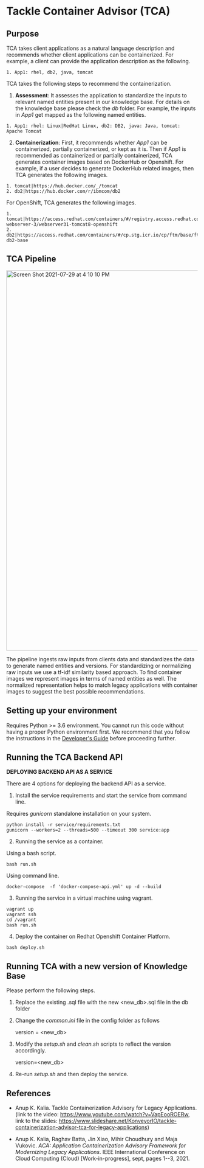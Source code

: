 # Tackle Container Advisor (TCA)

## Purpose

TCA takes client applications as a natural language description and recommends whether client applications can be containerized. For example, a client can provide the application description as the following.

```
1. App1: rhel, db2, java, tomcat
```


TCA takes the following steps to recommend the containerization.

1. **Assessment**: It assesses the application to standardize the inputs to relevant named entities present in our knowledge base. For details on the knowledge base please check the *db* folder. For example, the inputs in *App1* get mapped as the following named entities.

```
1. App1: rhel: Linux|RedHat Linux, db2: DB2, java: Java, tomcat: Apache Tomcat
```

2. **Containerization**: First, it recommends whether *App1* can be containerized, partially containerized, or kept as it is. Then if App1 is recommended as containerized or partially containerized, TCA generates container images based on DockerHub or Openshift. For example, if a user decides to generate DockerHub related images, then TCA generates the following images.

```
1. tomcat|https://hub.docker.com/_/tomcat
2. db2|https://hub.docker.com/r/ibmcom/db2
```

For OpenShift, TCA generates the following images.

	1. tomcat|https://access.redhat.com/containers/#/registry.access.redhat.com/jboss-webserver-3/webserver31-tomcat8-openshift
	2. db2|https://access.redhat.com/containers/#/cp.stg.icr.io/cp/ftm/base/ftm-db2-base

## TCA Pipeline

<img width="1000" alt="Screen Shot 2021-07-29 at 4 10 10 PM" src="https://user-images.githubusercontent.com/8302569/127559151-bc9f3176-fcc4-4032-a0b7-ba1a29212b5b.png">

The pipeline ingests raw inputs from clients data and standardizes the data to generate named entities and versions. For standardizing or normalizing raw inputs we use a tf-idf similarity based approach. To find container images we represent images in terms of named entities as well. The normalized representation helps to match legacy applications with container images to suggest the best possible recommendations.

## Setting up your environment

Requires Python >= 3.6 environment. You cannot run this code without having a proper 
Python environment first. We recommend that you follow the instructions 
in the [Developer's Guide](docs/development.md) before proceeding further.

## Running the TCA Backend API

<!-- **STEP 1 - SETUP** -->

<!-- In order to setup the environment and generate the resources needed by the backend API, run the bash script ``setup.sh`` -->
<!-- ```bash -->
<!-- bash setup.sh -->
<!-- ``` -->

<!-- **STEP 2 - CHECK SUCCESSFUL SETUP** -->
<!-- Do not proceed to the next step if the final output of the ``setup.sh`` bash script is not the following one: -->
<!-- ```bash -->
<!-- -----------Set up for Tackle Containerzation Adviser Completed !!!--------- -->
<!-- ``` -->

**DEPLOYING BACKEND API AS A SERVICE**

There are 4 options for deploying the backend API as a service. 

1. Install the service requirements and start the service from command line.

Requires *gunicorn* standalone installation on your system.
```
python install -r service/requirements.txt
gunicorn --workers=2 --threads=500 --timeout 300 service:app
```

2. Running the service as a container. 

Using a bash script. 
```
bash run.sh
```
Using command line.
```
docker-compose  -f 'docker-compose-api.yml' up -d --build
```

3. Running the service in a virtual machine using vagrant.
```
vagrant up
vagrant ssh
cd /vagrant
bash run.sh
```

4. Deploy the container on Redhat Openshift Container Platform.

```
bash deploy.sh
```

<!-- ## Updating TCA's Knowledge Base -->
<!-- If you want to make changes to TCA's Knowledge Base, make sure that you have created a proper development environment by following the setup procedure in the [Developer's Guide](docs/development.md) and then  please follow the instructions below. -->
<!-- ### Setup TCA's environment by running the following -->
<!-- ``` -->
<!-- bash setup.sh -->
<!-- ``` -->
<!-- ### Update TCA's Knowledge Base --> 
<!-- For updating the TCA's Knowledge Base, enter in the *db* folder. Upload the DB file in a tool such DBeaver. Once you have completed making changes, generate a new .sql file and update the existing .sql file with the new file. -->
<!-- ### Clean up TCA's environment by running the following and then rerun the setup. --> 
<!-- ``` -->
<!-- bash clean.sh -->
<!-- bash setup.sh -->
<!-- ``` -->


## Running TCA with a new version of Knowledge Base

Please perform the following steps.

1. Replace the existing .sql file with the new <new_db>.sql file in the db folder

2. Change the *common.ini* file in the config folder as follows

    version = <new_db>

3. Modify the *setup.sh* and *clean.sh* scripts to reflect the version accordingly.
    
    version=<new_db>

4. Re-run *setup.sh* and then deploy the service.


## References

* Anup K. Kalia. Tackle Containerization Advisory for Legacy Applications. (link to the video: https://www.youtube.com/watch?v=VapEooROERw, link to the slides: https://www.slideshare.net/KonveyorIO/tackle-containerization-advisor-tca-for-legacy-applications)

* Anup K. Kalia, Raghav Batta, Jin Xiao, Mihir Choudhury and Maja Vukovic. *ACA: Application Containerization Advisory Framework for Modernizing Legacy Applications*.  IEEE International Conference on Cloud Computing (Cloud) [Work-in-progress], sept, pages 1--3, 2021.
